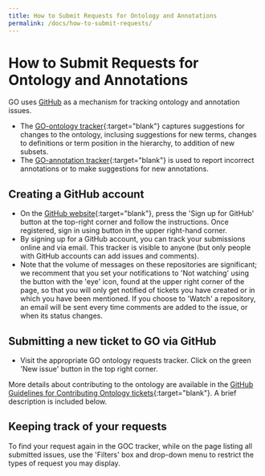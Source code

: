 ```yaml
---
title: How to Submit Requests for Ontology and Annotations
permalink: /docs/how-to-submit-requests/
---
```


# How to Submit Requests for Ontology and Annotations
GO uses <a href="https://github.com/">GitHub</a> as a mechanism for tracking ontology and annotation issues.
+ The [GO-ontology tracker](https://github.com/geneontology/go-ontology/issues){:target="blank"} captures suggestions for changes to the ontology, inclusing suggestions for new terms, changes to definitions or term position in the hierarchy, to addition of new subsets. 
+ The [GO-annotation tracker](https://github.com/geneontology/go-annotation){:target="blank"} is used to report incorrect annotations or to make suggestions for new annotations. 
 
## Creating a GitHub account

+ On the [GitHub website](https://github.com/){:target="blank"}, press the 'Sign up for GitHub' button at the top-right corner and follow  the instructions. Once registered, sign in using button in the upper right-hand corner. 
+ By signing up for a GitHub account, you can track your submissions online and via email. This tracker is visible to anyone (but only people with GitHub accounts can add issues and comments). 
+ Note that the volume of messages on these repositories are significant; we recomment that you set your notifications to 'Not watching' using the button with the 'eye' icon, found at the upper right corner of the page, so that you will only get notified of tickets you have created or in which you have been mentioned. If you choose to 'Watch' a repository, an email will be sent every time comments are added to the issue, or when its status changes.

## Submitting a new ticket to GO via GitHub

+ Visit the appropriate GO ontology requests tracker. Click on the green 'New issue' button in the top right corner.

More details about contributing to the ontology are available in the [GitHub Guidelines for Contributing Ontology tickets](https://github.com/geneontology/go-ontology/blob/master/CONTRIBUTING.md){:target="blank"}. A brief description is included below.
 
## Keeping track of your requests
To find your request again in the GOC tracker, while on the page listing all submitted issues, use the 'Filters' box and drop-down menu to restrict the types of request you may display.

